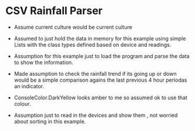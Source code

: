 # CSV Rainfall Parser

* Assume current culture would be current culture

* Assumed to just hold the data in memory for this example using simple Lists with the class types defined based on device and readings.

* Assumption for this example just to load the program and parse the data to show the information.

* Made assumption to check the rainfall trend if its going up or down would be a simple comparison agains the last previous 4 hour periodas an indicator.

* ConsoleColor.DarkYellow looks amber to me so assumed ok to use that colour.

* Assumption just to read in the devices and show them , not worried about sorting in this example.
